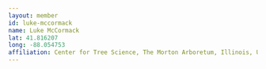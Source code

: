 ```yaml
---
layout: member
id: luke-mccormack
name: Luke McCormack
lat: 41.816207
long: -88.054753
affiliation: Center for Tree Science, The Morton Arboretum, Illinois, USA
---
```



